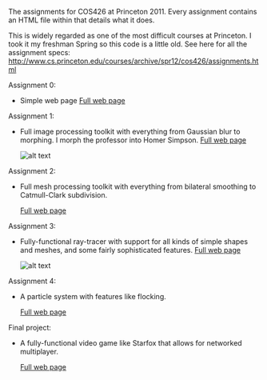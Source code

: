 The assignments for COS426 at Princeton 2011. Every assignment contains an
HTML file within that details what it does.

This is widely regarded as one of the most difficult courses at Princeton.
I took it my freshman Spring so this code is a little old. See here for all
the assignment specs:
http://www.cs.princeton.edu/courses/archive/spr12/cos426/assignments.html


Assignment 0:
 - Simple web page
   [Full web page](http://cdn.rawgit.com/iamnotnader/computer_graphics/master/nbal_cos426_assignment0/writeup.html)
 
  
Assignment 1:
 - Full image processing toolkit with everything from Gaussian blur to morphing.
   I morph the professor into Homer Simpson. [Full web page](http://cdn.rawgit.com//iamnotnader/computer_graphics/master/nbal_cos426_assignment1/writeup.html)

   ![alt text](http://cdn.rawgit.com//iamnotnader/computer_graphics/master/nbal_cos426_assignment1/art/Szymon%20Simpson.gif)


Assignment 2:
 - Full mesh processing toolkit with everything from bilateral smoothing to
   Catmull-Clark subdivision.

   [Full web page](http://cdn.rawgit.com/iamnotnader/computer_graphics/master/nbal_cos426_assignment2%202/writeup.html)


Assignment 3:
 - Fully-functional ray-tracer with support for all kinds of simple shapes and
   meshes, and some fairly sophisticated features.
   [Full web page](http://cdn.rawgit.com/iamnotnader/computer_graphics/master/nbal_cos426_assignment3/writeup2.html)

   ![alt text](http://cdn.rawgit.com/iamnotnader/computer_graphics/master/nbal_cos426_assignment2%202/output/loop3.jpg)


Assignment 4:
 - A particle system with features like flocking.

   [Full web page](http://cdn.rawgit.com/iamnotnader/computer_graphics/master/nbal_cos426_assignment4/writeup.html)
 
 
Final project:
 - A fully-functional video game like Starfox that allows for networked multiplayer.

   [Full web page](http://cdn.rawgit.com/iamnotnader/computer_graphics/master/FINAL_PROJECT/trunk/writeup.html)


